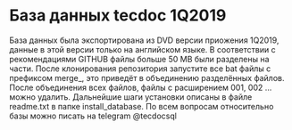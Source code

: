 # База данных tecdoc 1Q2019
База данных была экспортирована из DVD версии приожения 1Q2019, данные в этой версии только на английском языке.
В соответствии с рекомендациями GITHUB файлы больше 50 MB были разделены на части.
После клонирования репозитория запустите все bat файлы с префиксом merge_, это приведёт в объединению разделённых файлов.
После объединения всех файлов, файлы с расширением 001, 002 ... можно удалить.
Дальнейшие шаги установки описаны в файле readme.txt в папке install_database.
По всем вопросам относительно базы можно писать на telegram @tecdocsql
